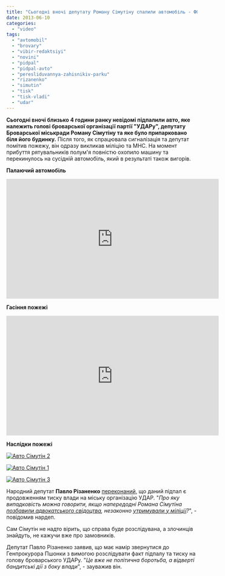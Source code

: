 ```yaml
---
title: "Сьогодні вночі депутату Роману Сімутіну спалили автомобіль - ФОТО, ВІДЕО"
date: 2013-06-10
categories: 
  - "video"
tags: 
  - "avtomobil"
  - "brovary"
  - "vibir-redaktsiyi"
  - "novini"
  - "pidpal"
  - "pidpal-avto"
  - "peresliduvannya-zahisnikiv-parku"
  - "rizanenko"
  - "simutin"
  - "tisk"
  - "tisk-vladi"
  - "udar"
---
```


**Сьогодні вночі близько 4 години ранку невідомі підпалили авто, яке належить голові броварської організації партії "УДАРу", депутату Броварської міськради Роману Сімутіну та яке було припарковано біля його будинку.** Після того, як спрацювала сигналізація та депутат помітив пожежу, він одразу викликав міліцію та МНС. На момент прибуття рятувальників полум'я повністю охопило машину та перекинулось на сусідній автомобіль, який в результаті також вигорів.

**Палаючий автомобіль**

<iframe src="http://www.youtube.com/embed/nV-vdVQPAOc" width="560" height="315" frameborder="0" allowfullscreen="allowfullscreen"></iframe>

**Гасіння пожежі**

<iframe src="http://www.youtube.com/embed/zfGmQ1L0h-4" width="560" height="315" frameborder="0" allowfullscreen="allowfullscreen"></iframe>

**Наслідки пожежі**

[![Авто Сімутін 2](https://mpz.brovary.org/wp-content/uploads/2013/06/Avto-Simutin-2.jpg)](https://mpz.brovary.org/wp-content/uploads/2013/06/Avto-Simutin-2.jpg)

[![Авто Сімутін 1](https://mpz.brovary.org/wp-content/uploads/2013/06/Avto-Simutin-1.jpg)](https://mpz.brovary.org/wp-content/uploads/2013/06/Avto-Simutin-1.jpg)

[![Авто Сімутін 3](https://mpz.brovary.org/wp-content/uploads/2013/06/Avto-Simutin-3.jpg)](https://mpz.brovary.org/wp-content/uploads/2013/06/Avto-Simutin-3.jpg)

Народний депутат **Павло Різаненко** [переконаний](http://www.pravda.com.ua/news/2013/06/10/6991837/), що даний підпал є продовженням тиску влади на міську організацію УДАР. "_Про яку випадковість можна говорити, якщо напередодні Романа Сімутіна [позбавили адвокатського свідоцтва](https://mpz.brovary.org/deputata-simutina-oshtrafuvali-za-nepokoru-militsiyi-ta-pozbavili-advokatskogo-posvidchennya/), незаконно [утримували у міліції](https://mpz.brovary.org/deputat-simutin-obitsyaye-prityagti-militsioneriv-do-vidpovidalnosti-za-svoye-nezakonne-zatrimannya-sogodni/)?_", - повідомив нардеп.

Сам Сімутін не надто вірить, що справа буде розслідувана, а злочинців знайдуть, не кажучи вже про замовників.

Депутат Павло Різаненко заявив, що має намір звернутися до Генпрокурора Пшонки з вимогою розслідувати факт підпалу та тиску на голову броварського УДАРу. "_Це вже не політична боротьба, а відверті бандитські дії з боку влади_", - зауважив він.
